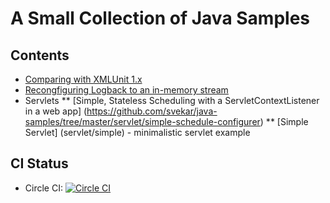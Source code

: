 # A Small Collection of Java Samples

## Contents
* [Comparing with XMLUnit 1.x](https://github.com/svekar/java-samples/tree/master/xml/testing/comparing-with-xmlunit)
* [Recongfiguring Logback to an in-memory stream](https://github.com/svekar/java-samples/tree/master/testing/logback-logging-to-in-memory-stream)
* Servlets
** [Simple, Stateless Scheduling with a ServletContextListener in a web app] (https://github.com/svekar/java-samples/tree/master/servlet/simple-schedule-configurer)
** [Simple Servlet] (servlet/simple) - minimalistic servlet example  

## CI Status
* Circle CI: 
 [![Circle CI](https://circleci.com/gh/svekar/java-samples.svg?style=shield&circle-token=46a9d411d93022b904e8f7d68c1ef603a56523e3)](https://circleci.com/gh/svekar/java-samples)
 



